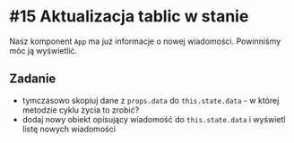# #15 Aktualizacja tablic w stanie

Nasz komponent `App` ma już informacje o nowej wiadomości. Powinniśmy móc ją wyświetlić.

## Zadanie

- tymczasowo skopiuj dane z `props.data` do `this.state.data` - w której metodzie cyklu życia to zrobić?
- dodaj nowy obiekt opisujący wiadomość do `this.state.data` i wyświetl listę nowych wiadomości
